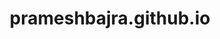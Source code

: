 ---
title: 'prameshbajra.github.io'
url: 'https://prameshbajra.github.io/'
tags: ['Full Stack Developer', 'Deep Learning Engineer']
updatesFeed: ''
nsfw: false
rss: true
---